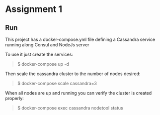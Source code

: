 # Assignment 1

## Run

This project has a docker-compose.yml file defining a Cassandra service running along Consul and NodeJs server

To use it just create the services:

> $ docker-compose up -d

Then scale the cassandra cluster to the number of nodes desired:

> $ docker-compose scale cassandra=3

When all nodes are up and running you can verify the cluster is created properly:

> $ docker-compose exec cassandra nodetool status
